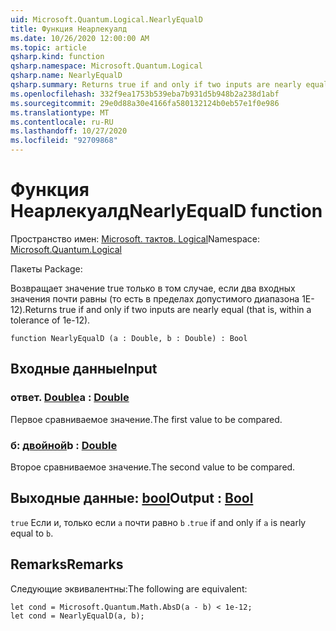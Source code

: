 ```yaml
---
uid: Microsoft.Quantum.Logical.NearlyEqualD
title: Функция Неарлекуалд
ms.date: 10/26/2020 12:00:00 AM
ms.topic: article
qsharp.kind: function
qsharp.namespace: Microsoft.Quantum.Logical
qsharp.name: NearlyEqualD
qsharp.summary: Returns true if and only if two inputs are nearly equal (that is, within a tolerance of 1e-12).
ms.openlocfilehash: 332f9ea1753b539eba7b931d5b948b2a238d1abf
ms.sourcegitcommit: 29e0d88a30e4166fa580132124b0eb57e1f0e986
ms.translationtype: MT
ms.contentlocale: ru-RU
ms.lasthandoff: 10/27/2020
ms.locfileid: "92709868"
---
```

# <a name="nearlyequald-function"></a><span data-ttu-id="80744-102">Функция Неарлекуалд</span><span class="sxs-lookup"><span data-stu-id="80744-102">NearlyEqualD function</span></span>

<span data-ttu-id="80744-103">Пространство имен: [Microsoft. тактов. Logical](xref:Microsoft.Quantum.Logical)</span><span class="sxs-lookup"><span data-stu-id="80744-103">Namespace: [Microsoft.Quantum.Logical](xref:Microsoft.Quantum.Logical)</span></span>

<span data-ttu-id="80744-104">Пакеты [](https://nuget.org/packages/)</span><span class="sxs-lookup"><span data-stu-id="80744-104">Package: [](https://nuget.org/packages/)</span></span>


<span data-ttu-id="80744-105">Возвращает значение true только в том случае, если два входных значения почти равны (то есть в пределах допустимого диапазона 1E-12).</span><span class="sxs-lookup"><span data-stu-id="80744-105">Returns true if and only if two inputs are nearly equal (that is, within a tolerance of 1e-12).</span></span>

```qsharp
function NearlyEqualD (a : Double, b : Double) : Bool
```


## <a name="input"></a><span data-ttu-id="80744-106">Входные данные</span><span class="sxs-lookup"><span data-stu-id="80744-106">Input</span></span>

### <a name="a--double"></a><span data-ttu-id="80744-107">ответ. [Double](xref:microsoft.quantum.lang-ref.double)</span><span class="sxs-lookup"><span data-stu-id="80744-107">a : [Double](xref:microsoft.quantum.lang-ref.double)</span></span>

<span data-ttu-id="80744-108">Первое сравниваемое значение.</span><span class="sxs-lookup"><span data-stu-id="80744-108">The first value to be compared.</span></span>


### <a name="b--double"></a><span data-ttu-id="80744-109">б: [двойной](xref:microsoft.quantum.lang-ref.double)</span><span class="sxs-lookup"><span data-stu-id="80744-109">b : [Double](xref:microsoft.quantum.lang-ref.double)</span></span>

<span data-ttu-id="80744-110">Второе сравниваемое значение.</span><span class="sxs-lookup"><span data-stu-id="80744-110">The second value to be compared.</span></span>



## <a name="output--bool"></a><span data-ttu-id="80744-111">Выходные данные: [bool](xref:microsoft.quantum.lang-ref.bool)</span><span class="sxs-lookup"><span data-stu-id="80744-111">Output : [Bool](xref:microsoft.quantum.lang-ref.bool)</span></span>

<span data-ttu-id="80744-112">`true` Если и, только если `a` почти равно `b` .</span><span class="sxs-lookup"><span data-stu-id="80744-112">`true` if and only if `a` is nearly equal to `b`.</span></span>

## <a name="remarks"></a><span data-ttu-id="80744-113">Remarks</span><span class="sxs-lookup"><span data-stu-id="80744-113">Remarks</span></span>

<span data-ttu-id="80744-114">Следующие эквивалентны:</span><span class="sxs-lookup"><span data-stu-id="80744-114">The following are equivalent:</span></span>

```Q#
let cond = Microsoft.Quantum.Math.AbsD(a - b) < 1e-12;
let cond = NearlyEqualD(a, b);
```